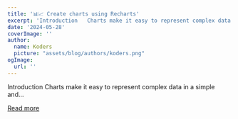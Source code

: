 ```yaml
---
title: '📊📈 Create charts using Recharts'
excerpt: 'Introduction   Charts make it easy to represent complex data in a simple and...'
date: '2024-05-28'
coverImage: ''
author:
  name: Koders
  picture: "assets/blog/authors/koders.png"
ogImage:
  url: ''
---
```


Introduction   Charts make it easy to represent complex data in a simple and...

[Read more](https://dev.to/refine/create-charts-using-recharts-26j7)
